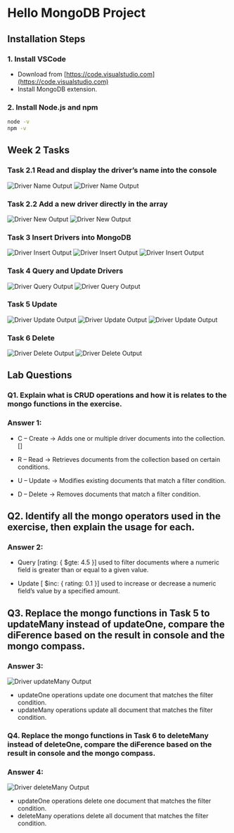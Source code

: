 # Hello MongoDB Project

## Installation Steps

### 1. Install VSCode
- Download from [https://code.visualstudio.com](https://code.visualstudio.com)
- Install MongoDB extension.

### 2. Install Node.js and npm
```bash
node -v
npm -v
```

## Week 2 Tasks

### Task 2.1 Read and display the driver’s name into the console
![Driver Name Output](./images/2.1a.png)
![Driver Name Output](./images/2.1b.png)


### Task 2.2 Add a new driver directly in the array
![Driver New Output](./images/2.2a.png)
![Driver New Output](./images/2.2a.png)


### Task 3 Insert Drivers into MongoDB
![Driver Insert Output](./images/3a.png)
![Driver Insert Output](./images/3b.png)
![Driver Insert Output](./images/3c.png)


### Task 4 Query and Update Drivers
![Driver Query Output](./images/4a.png)
![Driver Query Output](./images/4a.png)


### Task 5 Update
![Driver Update Output](./images/5a.png)
![Driver Update Output](./images/5b.png)
![Driver Update Output](./images/5c.png)


### Task 6 Delete
![Driver Delete Output](./images/6a.png)
![Driver Delete Output](./images/6b.png)


## Lab Questions

### Q1. Explain what is CRUD operations and how it is relates to the mongo functions in the exercise.

### Answer 1:
- C – Create → Adds one or multiple driver documents into the collection.
[]

- R – Read → Retrieves documents from the collection based on certain conditions.
- U – Update → Modifies existing documents that match a filter condition.
- D – Delete → Removes documents that match a filter condition.



## Q2. Identify all the mongo operators used in the exercise, then explain the usage for each.

### Answer 2:
- Query [rating: { $gte: 4.5 }] used to filter documents where a numeric field is greater than or equal to a given value.  

- Update [ $inc: { rating: 0.1 }] used to increase or decrease a numeric field’s value by a specified amount.




## Q3. Replace the mongo functions in Task 5 to updateMany instead of updateOne, compare the diFerence based on the result in console and the mongo compass.

### Answer 3:
![Driver updateMany Output](./images/updatemany.png)
- updateOne operations update one document that matches the filter condition.
- updateMany operations update all document that matches the filter condition.


### Q4. Replace the mongo functions in Task 6 to deleteMany instead of deleteOne, compare the diFerence based on the result in console and the mongo compass.

### Answer 4:
![Driver deleteMany Output](./images/deletemany.png)
- updateOne operations delete one document that matches the filter condition.
- deleteMany operations delete all document that matches the filter condition.